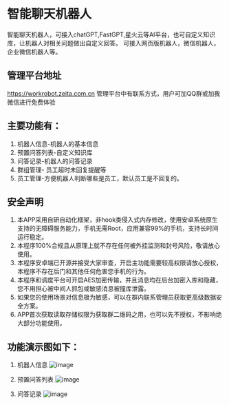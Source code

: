 # 智能聊天机器人

智能聊天机器人，可接入chatGPT,FastGPT,星火云等AI平台，也可自定义知识库，让机器人对相关问题做出自定义回答。
可接入网页版机器人，微信机器人，企业微信机器人等。
## 管理平台地址
 https://workrobot.zeita.com.cn
管理平台中有联系方式，用户可加QQ群或加我微信进行免费体验
 
## 主要功能有：
1. 机器人信息-机器人的基本信息
2. 预置问答列表-自定义知识库
3. 问答记录-机器人的问答记录
4. 群组管理- 员工超时未回复提醒等
5. 员工管理-方便机器人判断哪些是员工，默认员工是不回复的。
## 安全声明
1. 本APP采用自研自动化框架，非hook类侵入式内存修改，使用安卓系统原生支持的无障碍服务能力，手机无需Root，应用兼容99%的手机，支持长时间运行稳定。
2. 本程序100%合规且从原理上就不存在任何被外挂监测和封号风险，敬请放心使用。
3. 本程序安卓端已开源并接受大家审查，开启主功能需要较高权限请放心授权，本程序不存在后门和其他任何危害您手机的行为。
4. 本程序和调度平台可开启AES加密传输，并且消息均在后台加密入库和隐藏，您不用担心被中间人抓包或敏感消息被撞库泄露。
5. 如果您的使用场景对信息极为敏感，可以在群内联系管理员获取更高级数据安全方案。
6. APP首次获取读取存储权限为获取群二维码之用，也可以先不授权，不影响绝大部分功能使用。


## 功能演示图如下：
1. 机器人信息
  ![image](https://github.com/pandapanzhu/worktool-frontend/assets/21987736/3eddd36e-60d3-4c08-8283-89209355f51b)

2. 预置问答列表
   ![image](https://github.com/pandapanzhu/worktool-frontend/assets/21987736/d76041ce-d6f1-47c5-8428-c1dc030cf2b4)
3. 问答记录
   ![image](https://github.com/pandapanzhu/worktool-frontend/assets/21987736/8af0c809-23c9-4e55-b8d5-92f7d275df27)


